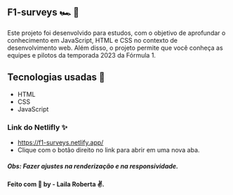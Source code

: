 
## F1-surveys 🏎 ️:checkered_flag:

Este projeto foi desenvolvido para estudos, com o objetivo de aprofundar o conhecimento em JavaScript, HTML e CSS no contexto de desenvolvimento web. Além disso, o projeto permite que você conheça as equipes e pilotos da temporada 2023 da Fórmula 1.

## Tecnologias usadas :rocket: 

- HTML
- CSS
- JavaScript

### Link do Netlifly ✨

 - https://f1-surveys.netlify.app/
 - Clique com o botão direito no link para abrir em uma nova aba.

##### Obs: Fazer ajustes na renderização e na responsividade. 


####  Feito com :purple_heart:  by - Laila Roberta :v:.



